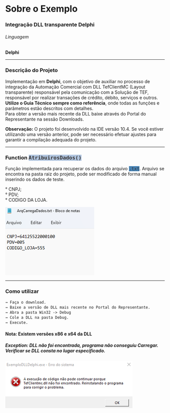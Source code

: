 <h1 font-family: "Arial">Sobre o Exemplo</h1>

### Integração DLL transparente Delphi

###### Linguagem
**Delphi**


<hr>

### Descrição do Projeto 

Implementação em **Delphi**, com o objetivo de auxiliar no processo de integração da Automação Comercial com DLL TefClientMC (Layout transparente) responsável pela comunicação com a Solução de TEF, responsável por realizar transações de crédito, débito, serviços e outros. \
<b>Utilize o Guia Técnico sempre como referência</b>, onde todas as funções e parâmetros estão descritos com detalhes. \
Para obter a versão mais recente da DLL baixe através do Portal do Representante na sessão Downloads. 

<b>Observação:</b> O projeto foi desenvolvido na IDE versão 10.4. Se você estiver utilizando uma versão anterior, pode ser necessário efetuar ajustes para garantir a compilação adequada do projeto.

<hr>

<h3>Function <kbd style="background-color: #B0C4DE; color:#383637" >AtribuirosDados()</kbd> </h3>

Função implementada para recuperar os dados do arquivo <kbd style="background-color: #4682B4; color:#383637" >.txt</kbd>. Arquivo se encontra na pasta raiz do projeto, pode ser modificado de forma manual inserindo os dados de teste.

° CNPJ; \
° PDV; \
° CODIGO DA LOJA. 

![](./FunctionArquivoTxt.png)
<hr>

### Como utilizar 

````
→ Faça o download.  
→ Baixe a versão de DLL mais recente no Portal do Representante. 
→ Abra a pasta Win32 -> Debug 
→ Cole a DLL na pasta Debug.
→ Execute.

````
<h4> <b> Nota: Existem versões x86 e x64 da DLL</b> </h4>

<h5> <b> Exception: DLL não foi encontrada, programa não conseguiu Carregar. Verificar se DLL consta no lugar especificado.</b> </h5>

![](./exception.png)
